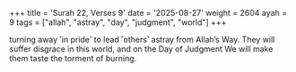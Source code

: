 +++
title = 'Surah 22, Verses 9'
date = '2025-08-27'
weight = 2604
ayah = 9
tags = ["allah", "astray", "day", "judgment", "world"]
+++

turning away ˹in pride˺ to lead ˹others˺ astray from Allah’s Way. They will suffer disgrace in this world, and on the Day of Judgment We will make them taste the torment of burning.